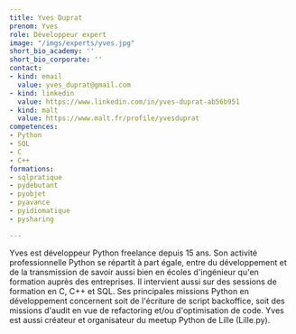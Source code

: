 ```yaml
---
title: Yves Duprat
prenom: Yves
role: Développeur expert
image: "/imgs/experts/yves.jpg"
short_bio_academy: ''
short_bio_corporate: ''
contact:
- kind: email
  value: yves_duprat@gmail.com
- kind: linkedin
  value: https://www.linkedin.com/in/yves-duprat-ab56b951
- kind: malt
  value: https://www.malt.fr/profile/yvesduprat
competences:
- Python
- SQL
- C
- C++
formations:
- sqlpratique
- pydebutant
- pyobjet
- pyavance
- pyidiomatique
- pysharing

---
```

Yves est développeur Python freelance depuis 15 ans. Son activité professionnelle Python se répartit à part égale, entre du développement et de la transmission de savoir aussi bien en écoles d'ingénieur qu'en formation auprès des entreprises. Il intervient aussi sur des sessions de formation en C, C++ et SQL.
Ses principales missions Python en développement concernent soit de l'écriture de script backoffice, soit des missions d'audit en vue de refactoring et/ou d'optimisation de code.
Yves est aussi créateur et organisateur du meetup Python de Lille (Lille.py).